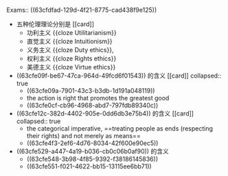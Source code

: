 Exams:: ((63cfdfad-129d-4f21-8775-cad438f9e125))

- 五种伦理理论分别是 [[card]]
	- 功利主义 {{cloze  Utilitarianism}}
	- 直觉主义  {{cloze Intuitionism}}
	- 义务主义  {{cloze Duty ethics}},
	- 权利主义  {{cloze Rights ethics}}
	- 美德主义  {{cloze Virtue ethics}}
- ((63cfe09f-be67-47ca-964d-49fcd6f01543)) 的含义 [[card]]
  collapsed:: true
	- ((63cfe09a-7901-43c3-b3db-1d191a048119))
	- the action is right that promotes the greatest good
	- ((63cfe0cf-cb96-4968-abd7-797fdb89340c))
- ((63cfe12c-382d-4402-905e-0dd6db3e75b4)) 的含义 [[card]]
  collapsed:: true
	- the categorical imperative, ==treating people as ends (respecting their rights) and not merely as means==
	- ((63cfe4f3-2ef6-4d76-8034-42f600e90ec5))
- ((63cfe529-a447-4a19-b036-cb0c06b0af90)) 的含义
	- ((63cfe548-3b98-4f85-9392-f38186145836))
	- ((63cfe551-f021-4622-bb15-13115ee6bb71))